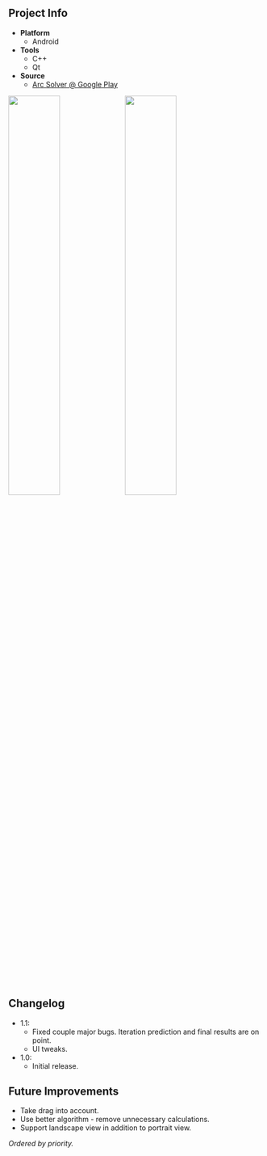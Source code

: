 ## Project Info
* **Platform**
  * Android
* **Tools**
  * C++
  * Qt
* **Source**
  * [Arc Solver @ Google Play][ArcSolverGPlay]

<img width="45%" src="https://lh3.googleusercontent.com/_qIk_AJGFrKj9rTuiUqnKF27BQF1CIBUaL9h4bDDQf1QoFtaQL1MMyBpWaYjozAxYl8Q=h900-rw"> <img width="45%" src="https://lh3.googleusercontent.com/8UjWqjNqckc5LK2sjoin5b6qRzu6yN7R97Do8z74Sm3wfu2jqHkhqlU1H_yk4cNObYA=h900-rw">

## Changelog
* 1.1:
  * Fixed couple major bugs. Iteration prediction and final results are on point.
  * UI tweaks.
* 1.0:
  * Initial release.

## Future Improvements
* Take drag into account.
* Use better algorithm - remove unnecessary calculations.
* Support landscape view in addition to portrait view.

*Ordered by priority.*

[ArcSolverGPlay]: https://play.google.com/store/apps/details?id=cul.ace.tbscalculator&hl=en_GB
